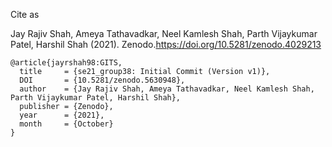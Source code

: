 Cite as

Jay Rajiv Shah, Ameya Tathavadkar, Neel Kamlesh Shah, Parth Vijaykumar Patel, Harshil Shah (2021). Zenodo.https://doi.org/10.5281/zenodo.4029213

```
@article{jayrshah98:GITS,
  title     = {se21_group38: Initial Commit (Version v1)},
  DOI       = {10.5281/zenodo.5630948},
  author    = {Jay Rajiv Shah, Ameya Tathavadkar, Neel Kamlesh Shah, Parth Vijaykumar Patel, Harshil Shah},
  publisher = {Zenodo},
  year      = {2021},
  month     = {October}
}
```
